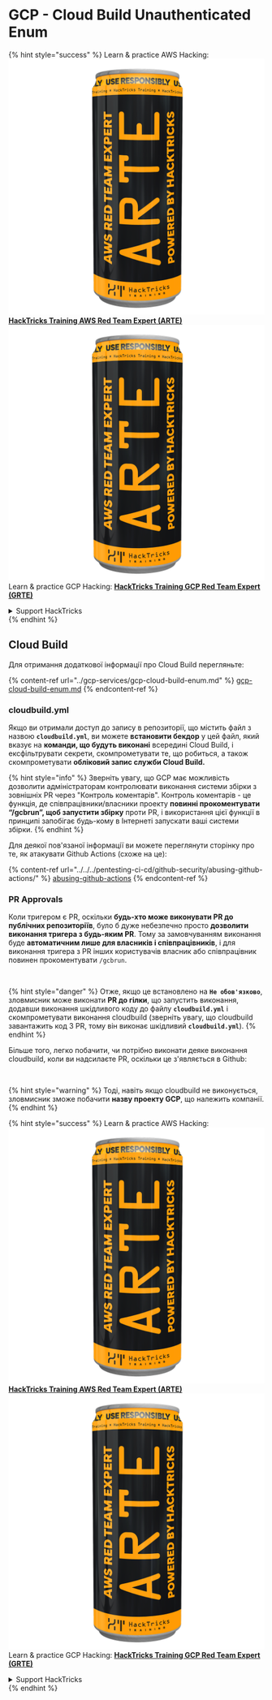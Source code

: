 # GCP - Cloud Build Unauthenticated Enum

{% hint style="success" %}
Learn & practice AWS Hacking:<img src="../../../.gitbook/assets/image (1) (1) (1).png" alt="" data-size="line">[**HackTricks Training AWS Red Team Expert (ARTE)**](https://training.hacktricks.xyz/courses/arte)<img src="../../../.gitbook/assets/image (1) (1) (1).png" alt="" data-size="line">\
Learn & practice GCP Hacking: <img src="../../../.gitbook/assets/image (2).png" alt="" data-size="line">[**HackTricks Training GCP Red Team Expert (GRTE)**<img src="../../../.gitbook/assets/image (2).png" alt="" data-size="line">](https://training.hacktricks.xyz/courses/grte)

<details>

<summary>Support HackTricks</summary>

* Check the [**subscription plans**](https://github.com/sponsors/carlospolop)!
* **Join the** 💬 [**Discord group**](https://discord.gg/hRep4RUj7f) or the [**telegram group**](https://t.me/peass) or **follow** us on **Twitter** 🐦 [**@hacktricks\_live**](https://twitter.com/hacktricks_live)**.**
* **Share hacking tricks by submitting PRs to the** [**HackTricks**](https://github.com/carlospolop/hacktricks) and [**HackTricks Cloud**](https://github.com/carlospolop/hacktricks-cloud) github repos.

</details>
{% endhint %}

## Cloud Build

Для отримання додаткової інформації про Cloud Build перегляньте:

{% content-ref url="../gcp-services/gcp-cloud-build-enum.md" %}
[gcp-cloud-build-enum.md](../gcp-services/gcp-cloud-build-enum.md)
{% endcontent-ref %}

### cloudbuild.yml

Якщо ви отримали доступ до запису в репозиторії, що містить файл з назвою **`cloudbuild.yml`**, ви можете **встановити бекдор** у цей файл, який вказує на **команди, що будуть виконані** всередині Cloud Build, і ексфільтрувати секрети, скомпрометувати те, що робиться, а також скомпрометувати **обліковий запис служби Cloud Build.**

{% hint style="info" %}
Зверніть увагу, що GCP має можливість дозволити адміністраторам контролювати виконання системи збірки з зовнішніх PR через "Контроль коментарів". Контроль коментарів - це функція, де співпрацівники/власники проекту **повинні прокоментувати “/gcbrun”, щоб запустити збірку** проти PR, і використання цієї функції в принципі запобігає будь-кому в Інтернеті запускати ваші системи збірки.
{% endhint %}

Для деякої пов'язаної інформації ви можете переглянути сторінку про те, як атакувати Github Actions (схоже на це):

{% content-ref url="../../../pentesting-ci-cd/github-security/abusing-github-actions/" %}
[abusing-github-actions](../../../pentesting-ci-cd/github-security/abusing-github-actions/)
{% endcontent-ref %}

### PR Approvals

Коли тригером є PR, оскільки **будь-хто може виконувати PR до публічних репозиторіїв**, було б дуже небезпечно просто **дозволити виконання тригера з будь-яким PR**. Тому за замовчуванням виконання буде **автоматичним лише для власників і співпрацівників**, і для виконання тригера з PR інших користувачів власник або співпрацівник повинен прокоментувати `/gcbrun`.

<figure><img src="../../../.gitbook/assets/image (339).png" alt="" width="563"><figcaption></figcaption></figure>

{% hint style="danger" %}
Отже, якщо це встановлено на **`Не обов'язково`**, зловмисник може виконати **PR до гілки**, що запустить виконання, додавши виконання шкідливого коду до файлу **`cloudbuild.yml`** і скомпрометувати виконання cloudbuild (зверніть увагу, що cloudbuild завантажить код З PR, тому він виконає шкідливий **`cloudbuild.yml`**).
{% endhint %}

Більше того, легко побачити, чи потрібно виконати деяке виконання cloudbuild, коли ви надсилаєте PR, оскільки це з'являється в Github:

<figure><img src="../../../.gitbook/assets/image (340).png" alt=""><figcaption></figcaption></figure>

{% hint style="warning" %}
Тоді, навіть якщо cloudbuild не виконується, зловмисник зможе побачити **назву проекту GCP**, що належить компанії.
{% endhint %}

{% hint style="success" %}
Learn & practice AWS Hacking:<img src="../../../.gitbook/assets/image (1) (1) (1).png" alt="" data-size="line">[**HackTricks Training AWS Red Team Expert (ARTE)**](https://training.hacktricks.xyz/courses/arte)<img src="../../../.gitbook/assets/image (1) (1) (1).png" alt="" data-size="line">\
Learn & practice GCP Hacking: <img src="../../../.gitbook/assets/image (2).png" alt="" data-size="line">[**HackTricks Training GCP Red Team Expert (GRTE)**<img src="../../../.gitbook/assets/image (2).png" alt="" data-size="line">](https://training.hacktricks.xyz/courses/grte)

<details>

<summary>Support HackTricks</summary>

* Check the [**subscription plans**](https://github.com/sponsors/carlospolop)!
* **Join the** 💬 [**Discord group**](https://discord.gg/hRep4RUj7f) or the [**telegram group**](https://t.me/peass) or **follow** us on **Twitter** 🐦 [**@hacktricks\_live**](https://twitter.com/hacktricks_live)**.**
* **Share hacking tricks by submitting PRs to the** [**HackTricks**](https://github.com/carlospolop/hacktricks) and [**HackTricks Cloud**](https://github.com/carlospolop/hacktricks-cloud) github repos.

</details>
{% endhint %}

